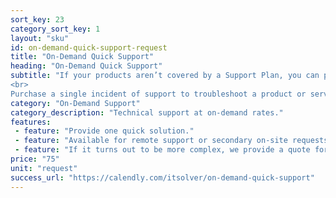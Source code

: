 ```yaml
---
sort_key: 23
category_sort_key: 1
layout: "sku"
id: on-demand-quick-support-request
title: "On-Demand Quick Support"
heading: "On-Demand Quick Support"
subtitle: "If your products aren’t covered by a Support Plan, you can purchase On-Demand Support.
<br>
Purchase a single incident of support to troubleshoot a product or service made by Apple, Dell, HP, Lenovo, Microsoft, Google and other popular brands."
category: "On-Demand Support"
category_description: "Technical support at on-demand rates."
features:
 - feature: "Provide one quick solution."
 - feature: "Available for remote support or secondary on-site requests."
 - feature: "If it turns out to be more complex, we provide a quote for an appropriate solution."
price: "75"
unit: "request"
success_url: "https://calendly.com/itsolver/on-demand-quick-support"
---
```

